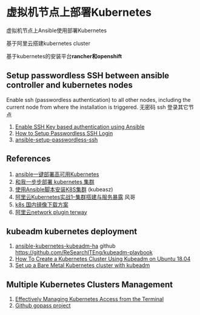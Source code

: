 # 虚拟机节点上部署Kubernetes

 虚拟机节点上Ansible使用部署Kubernetes

 基于阿里云搭建kubernetes cluster

 基于kubernetes的安装平台**rancher和openshift**

## Setup passwordless SSH between ansible controller and kubernetes nodes
Enable ssh (passwordless authentication) to all other nodes, including the current node from where the installation is triggered.
无密码 ssh 登录其它节点
1. [Enable SSH Key based authentication using Ansible](https://www.middlewareinventory.com/blog/ssh-key-based-authentication-using-ansible-ad-hoc-and-playbook/)
2. [How to Setup Passwordless SSH Login](https://linuxize.com/post/how-to-setup-passwordless-ssh-login/)
3. [ansible-setup-passwordless-ssh](https://github.com/ilias-sp/ansible-setup-passwordless-ssh)




 ## References
   1. [ansible一键部署高可用Kubernetes](https://github.com/zhangguanzhang/Kubernetes-ansible)
   2. [和我一步步部署 kubernetes 集群](https://github.com/opsnull/follow-me-install-kubernetes-cluster)
   3. [使用Ansible脚本安装K8S集群](https://github.com/gjmzj/kubeasz) (kubeasz)
   4. [阿里云Kubernetes实战1–集群搭建与服务暴露](https://www.guji.work/archives/693) 风哥
   5. [k8s 国内镜像下载方案](https://www.cnblogs.com/liyongjian5179/p/11318318.html)
   6. [阿里云network plugin terway](https://github.com/AliyunContainerService/terway)

## kubeadm kubernetes deployment
1. [ansible-kubernetes-kubeadm-ha](https://github.com/MnrGreg/ansible-kubernetes-kubeadm-ha) github <https://github.com/ReSearchITEng/kubeadm-playbook>
2. [How To Create a Kubernetes Cluster Using Kubeadm on Ubuntu 18.04](https://www.digitalocean.com/community/tutorials/how-to-create-a-kubernetes-cluster-using-kubeadm-on-ubuntu-18-04)
3. [Set up a Bare Metal Kubernetes cluster with kubeadm](https://www.padok.fr/en/blog/kubeadm-kubernetes-cluster)

## Multiple Kubernetes Clusters Management
1. [Effectively Managing Kubernetes Access from the Terminal](https://medium.com/capital-one-tech/managing-kubernetes-contexts-for-multiple-clusters-eed174288efe)
2. [Github gopass project](https://github.com/gopasspw/gopass)
